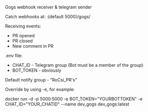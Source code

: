 Gogs webhook receiver & telegram sender 

Catch webhooks at: <host-ip>:<Port>(default 5000)/gogs/

Receiving events:
- PR opened
- PR closed
- New comment in PR

.env file:
- CHAT_ID - Telegram group (Bot must be a member of the group)
- BOT_TOKEN - obviously


Default notify group - "RoCsi_PR's"

Override by using -e, for example:

docker run -d -p 5000:5000 -e BOT_TOKEN="YOURBOTTOKEN" -e CHAT_ID="YOUR_CHATID" --name dev_gogs dev_gogs:latest